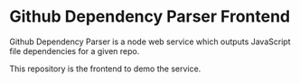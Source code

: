 # Github Dependency Parser Frontend

Github Dependency Parser is a node web service which outputs JavaScript file dependencies for a given repo.

This repository is the frontend to demo the service.
